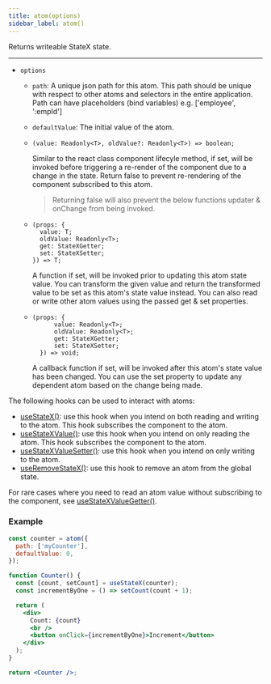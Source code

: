 ```yaml
---
title: atom(options)
sidebar_label: atom()
---
```


Returns writeable StateX state.

---

- `options`

  - `path`: A unique json path for this atom. This path should be unique with respect to other atoms and selectors in the entire application. Path can have placeholders (bind variables) e.g. ['employee', ':empId']
  - `defaultValue`: The initial value of the atom.
  - ```tsx title="shouldComponentUpdate?:"
    (value: Readonly<T>, oldValue?: Readonly<T>) => boolean;
    ```

    Similar to the react class component lifecyle method, if set, will be invoked before triggering a re-render of the component due to a change in the state. Return false to prevent re-rendering of the component subscribed to this atom.

    > Returning false will also prevent the below functions updater & onChange from being invoked.

  - ```tsx title="updater?:"
    (props: {
      value: T;
      oldValue: Readonly<T>;
      get: StateXGetter;
      set: StateXSetter;
    }) => T;
    ```

    A function if set, will be invoked prior to updating this atom state value. You can transform the given value and return the transformed value to be set as this atom's state value instead. You can also read or write other atom values using the passed get & set properties.

  - ```tsx title="onChange?:"
    (props: {
          value: Readonly<T>;
          oldValue: Readonly<T>;
          get: StateXGetter;
          set: StateXSetter;
      }) => void;
    ```

    A callback function if set, will be invoked after this atom's state value has been changed. You can use the set property to update any dependent atom based on the change being made.

The following hooks can be used to interact with atoms:

- [useStateX()](useStateX): use this hook when you intend on both reading and writing to the atom. This hook subscribes the component to the atom.
- [useStateXValue()](useStateXValue): use this hook when you intend on only reading the atom. This hook subscribes the component to the atom.
- [useStateXValueSetter()](useStateXValueSetter): use this hook when you intend on only writing to the atom.
- [useRemoveStateX()](useRemoveStateX): use this hook to remove an atom from the global state.

For rare cases where you need to read an atom value without subscribing to the component, see [useStateXValueGetter()](useStateXValueGetter).

### Example

```jsx live open
const counter = atom({
  path: ['myCounter'],
  defaultValue: 0,
});

function Counter() {
  const [count, setCount] = useStateX(counter);
  const incrementByOne = () => setCount(count + 1);

  return (
    <div>
      Count: {count}
      <br />
      <button onClick={incrementByOne}>Increment</button>
    </div>
  );
}

return <Counter />;
```
